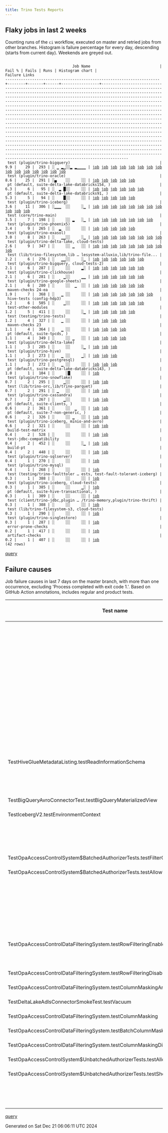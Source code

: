 ```yaml
---
title: Trino Tests Reports
---
```


## Flaky jobs in last 2 weeks

Counting runs of the `ci` workflow, executed on master and retried jobs from other branches.
Histogram is failure percentage for every day, descending (starts from current day).
Weekends are greyed out.
<pre><code>
                              Job Name                               | Fail % | Fails | Runs | Histogram chart |                                                                                                                                                                                                                                                                                                                                                                                                                                                                                                                                                                                                                  Failure Links                                                                                                                                                                                                                                                                                                                                                                                                                                                                                                                                                                                                                   
---------------------------------------------------------------------+--------+-------+------+-----------------+--------------------------------------------------------------------------------------------------------------------------------------------------------------------------------------------------------------------------------------------------------------------------------------------------------------------------------------------------------------------------------------------------------------------------------------------------------------------------------------------------------------------------------------------------------------------------------------------------------------------------------------------------------------------------------------------------------------------------------------------------------------------------------------------------------------------------------------------------------------------------------------------------------------------------------------------------------------------------------------------------------------------------------------------------------------------------------------------------------------------------------------------------------------------------------------------------------------------------------------------------
 test (plugin/trino-bigquery)                                        |    9.9 |    29 |  293 | ░ ▁ ▂▁░░▂ ▂▁▁▁▁ | <a href="https://github.com/trinodb/trino/actions/runs/12407278381/job/34637090710">job</a> <a href="https://github.com/trinodb/trino/actions/runs/12413994543/job/34657158136">job</a> <a href="https://github.com/trinodb/trino/actions/runs/12368632940/job/34518979287">job</a> <a href="https://github.com/trinodb/trino/actions/runs/12368632940/job/34518979287">job</a> <a href="https://github.com/trinodb/trino/actions/runs/12377660993/job/34547808097">job</a> <a href="https://github.com/trinodb/trino/actions/runs/12378338097/job/34550028583">job</a> <a href="https://github.com/trinodb/trino/actions/runs/12378338097/job/34550028583">job</a> <a href="https://github.com/trinodb/trino/actions/runs/12355766509/job/34480203205">job</a> <a href="https://github.com/trinodb/trino/actions/runs/12360870597/job/34496813985">job</a> <a href="https://github.com/trinodb/trino/actions/runs/12308447084/job/34353868402">job</a> <a href="https://github.com/trinodb/trino/actions/runs/12308447084/job/34353868402">job</a> <a href="https://github.com/trinodb/trino/actions/runs/12315374681/job/34373513634">job</a> <a href="https://github.com/trinodb/trino/actions/runs/12315374681/job/34373513634">job</a> <a href="https://github.com/trinodb/trino/actions/runs/12315374681/job/34394496946">job</a> <a href="https://github.com/trinodb/trino/actions/runs/12295766003/job/34313381818">job</a>  
 test (plugin/trino-oracle)                                          |    8.6 |    25 |  291 | ░▄    ░░     ░░ | <a href="https://github.com/trinodb/trino/actions/runs/12426955866/job/34696147507">job</a> <a href="https://github.com/trinodb/trino/actions/runs/12426955866/job/34696147619">job</a> <a href="https://github.com/trinodb/trino/actions/runs/12426955866/job/34696147862">job</a> <a href="https://github.com/trinodb/trino/actions/runs/12426955866/job/34696147990">job</a> <a href="https://github.com/trinodb/trino/actions/runs/12426955866/job/34696148109">job</a>                                                                                                                                                                                                                                                                                                                                                                                                                                                                                                                                                                                                                                                                                                                                                                                                                                  
 pt (default, suite-delta-lake-databricks154, )                      |    6.3 |     6 |   95 | ░  ▂ █░░     ░░ | <a href="https://github.com/trinodb/trino/actions/runs/12392241084/job/34591681150">job</a> <a href="https://github.com/trinodb/trino/actions/runs/12344535559/job/34447482235">job</a> <a href="https://github.com/trinodb/trino/actions/runs/12348725634/job/34458628319">job</a> <a href="https://github.com/trinodb/trino/actions/runs/12352087464/job/34468945844">job</a> <a href="https://github.com/trinodb/trino/actions/runs/12355766509/job/34480747606">job</a> <a href="https://github.com/trinodb/trino/actions/runs/12360870597/job/34497238944">job</a>                                                                                                                                                                                                                                                                                                                                                                                                                                                                                                                                                                                                                                                                                                                                                  
 pt (default, suite-delta-lake-databricks91, )                       |    5.3 |     5 |   94 | ░    █░░     ░░ | <a href="https://github.com/trinodb/trino/actions/runs/12344535559/job/34447480561">job</a> <a href="https://github.com/trinodb/trino/actions/runs/12348725634/job/34458624834">job</a> <a href="https://github.com/trinodb/trino/actions/runs/12352087464/job/34468942130">job</a> <a href="https://github.com/trinodb/trino/actions/runs/12355766509/job/34480742560">job</a> <a href="https://github.com/trinodb/trino/actions/runs/12360870597/job/34497234630">job</a>                                                                                                                                                                                                                                                                                                                                                                                                                                                                                                                                                                                                                                                                                                                                                                                                                                  
 test (plugin/trino-iceberg)                                         |    3.6 |    11 |  306 | ░▁▁▁  ░░     ░▁ | <a href="https://github.com/trinodb/trino/actions/runs/12422948111/job/34685653115">job</a> <a href="https://github.com/trinodb/trino/actions/runs/12439684547/job/34733942116">job</a> <a href="https://github.com/trinodb/trino/actions/runs/12404290196/job/34629253730">job</a> <a href="https://github.com/trinodb/trino/actions/runs/12411693355/job/34649977929">job</a> <a href="https://github.com/trinodb/trino/actions/runs/12411693355/job/34649977929">job</a> <a href="https://github.com/trinodb/trino/actions/runs/12391606780/job/34589112136">job</a> <a href="https://github.com/trinodb/trino/actions/runs/12392013902/job/34590357061">job</a> <a href="https://github.com/trinodb/trino/actions/runs/12392241084/job/34591061011">job</a> <a href="https://github.com/trinodb/trino/actions/runs/12383131434/job/34565277605">job</a> <a href="https://github.com/trinodb/trino/actions/runs/12282118769/job/34272658515">job</a> <a href="https://github.com/trinodb/trino/actions/runs/12216732491/job/34080158860">job</a>                                                                                                                                                                                                                                                                                                                                  
 test (core/trino-main)                                              |    3.5 |     7 |  198 | ░     ░░ ▂   ░▁ | <a href="https://github.com/trinodb/trino/actions/runs/12360870597/job/34496811830">job</a> <a href="https://github.com/trinodb/trino/actions/runs/12293847457/job/34307430970">job</a> <a href="https://github.com/trinodb/trino/actions/runs/12293847457/job/34307430970">job</a> <a href="https://github.com/trinodb/trino/actions/runs/12294773109/job/34310312629">job</a> <a href="https://github.com/trinodb/trino/actions/runs/12294773109/job/34310312629">job</a> <a href="https://github.com/trinodb/trino/actions/runs/12282118769/job/34272645059">job</a> <a href="https://github.com/trinodb/trino/actions/runs/12215345028/job/34077188351">job</a>                                                                                                                                                                                                                                                                                                                                                                                                                                                                                                                                                                                                                                                                  
 test (plugin/trino-phoenix5)                                        |    3.4 |     9 |  265 | ░  ▂  ░░     ░░ | <a href="https://github.com/trinodb/trino/actions/runs/12402567106/job/34624404677">job</a> <a href="https://github.com/trinodb/trino/actions/runs/12402567106/job/34624404973">job</a> <a href="https://github.com/trinodb/trino/actions/runs/12402567106/job/34624405255">job</a> <a href="https://github.com/trinodb/trino/actions/runs/12402567106/job/34624405473">job</a> <a href="https://github.com/trinodb/trino/actions/runs/12402567106/job/34624405768">job</a>                                                                                                                                                                                                                                                                                                                                                                                                                                                                                                                                                                                                                                                                                                                                                                                                                                  
 test (plugin/trino-exasol)                                          |    3.0 |     8 |  263 | ░   ▁▁░░     ░▁ | <a href="https://github.com/trinodb/trino/actions/runs/12392241084/job/34591059081">job</a> <a href="https://github.com/trinodb/trino/actions/runs/12378338097/job/34550035954">job</a> <a href="https://github.com/trinodb/trino/actions/runs/12378338097/job/34550035954">job</a> <a href="https://github.com/trinodb/trino/actions/runs/12383131434/job/34565276032">job</a> <a href="https://github.com/trinodb/trino/actions/runs/12352097338/job/34468461255">job</a> <a href="https://github.com/trinodb/trino/actions/runs/12352097338/job/34468461255">job</a> <a href="https://github.com/trinodb/trino/actions/runs/12215898853/job/34078436563">job</a> <a href="https://github.com/trinodb/trino/actions/runs/12217063665/job/34080841363">job</a>                                                                                                                                                                                                                                                                                                                                                                                                                                                                                                                                                                                  
 test (plugin/trino-delta-lake, cloud-tests)                         |    2.6 |     9 |  347 | ░     ░░ ▁   ░░ | <a href="https://github.com/trinodb/trino/actions/runs/12439628680/job/34733761426">job</a> <a href="https://github.com/trinodb/trino/actions/runs/12406185777/job/34634285437">job</a> <a href="https://github.com/trinodb/trino/actions/runs/12422450007/job/34684187790">job</a> <a href="https://github.com/trinodb/trino/actions/runs/12403055334/job/34625852525">job</a> <a href="https://github.com/trinodb/trino/actions/runs/12293847457/job/34307439919">job</a> <a href="https://github.com/trinodb/trino/actions/runs/12293847457/job/34307439919">job</a> <a href="https://github.com/trinodb/trino/actions/runs/12295766003/job/34313386439">job</a> <a href="https://github.com/trinodb/trino/actions/runs/12300284376/job/34328160653">job</a> <a href="https://github.com/trinodb/trino/actions/runs/12274661767/job/34248152297">job</a>                                                                                                                                                                                                                                                                                                                                                                                                                                                                                                  
 test (lib/trino-filesystem,lib … lesystem-alluxio,lib/trino-file... |    2.2 |     6 |  276 | ░   ▁▁░░     ░▁ | <a href="https://github.com/trinodb/trino/actions/runs/12378338097/job/34550023244">job</a> <a href="https://github.com/trinodb/trino/actions/runs/12378338097/job/34550023244">job</a> <a href="https://github.com/trinodb/trino/actions/runs/12352097338/job/34468452497">job</a> <a href="https://github.com/trinodb/trino/actions/runs/12352097338/job/34468452497">job</a> <a href="https://github.com/trinodb/trino/actions/runs/12324251013/job/34401463418">job</a> <a href="https://github.com/trinodb/trino/actions/runs/12215345028/job/34077188235">job</a>                                                                                                                                                                                                                                                                                                                                                                                                                                                                                                                                                                                                                                                                                                                                                  
 test (plugin/trino-bigquery, cloud-tests-2)                         |    2.1 |     6 |  287 | ░     ░░     ▂░ | <a href="https://github.com/trinodb/trino/actions/runs/12392241084/job/34591053839">job</a> <a href="https://github.com/trinodb/trino/actions/runs/12246286224/job/34161927361">job</a> <a href="https://github.com/trinodb/trino/actions/runs/12219480819/job/34086153822">job</a> <a href="https://github.com/trinodb/trino/actions/runs/12219480819/job/34086153822">job</a> <a href="https://github.com/trinodb/trino/actions/runs/12219480819/job/34097694043">job</a> <a href="https://github.com/trinodb/trino/actions/runs/12219480819/job/34097694043">job</a>                                                                                                                                                                                                                                                                                                                                                                                                                                                                                                                                                                                                                                                                                                                                                  
 test (plugin/trino-clickhouse)                                      |    2.1 |     6 |  281 | ░    ▁░░     ▁▁ | <a href="https://github.com/trinodb/trino/actions/runs/12427190535/job/34696648213">job</a> <a href="https://github.com/trinodb/trino/actions/runs/12352097338/job/34468457527">job</a> <a href="https://github.com/trinodb/trino/actions/runs/12352097338/job/34468457527">job</a> <a href="https://github.com/trinodb/trino/actions/runs/12218043141/job/34083045419">job</a> <a href="https://github.com/trinodb/trino/actions/runs/12218043141/job/34083045419">job</a> <a href="https://github.com/trinodb/trino/actions/runs/12217063665/job/34080840684">job</a>                                                                                                                                                                                                                                                                                                                                                                                                                                                                                                                                                                                                                                                                                                                                                  
 test (plugin/trino-google-sheets)                                   |    2.1 |     6 |  280 | ░     ░░  ▁  ░░ | <a href="https://github.com/trinodb/trino/actions/runs/12413767391/job/34656423478">job</a> <a href="https://github.com/trinodb/trino/actions/runs/12307591497/job/34351555204">job</a> <a href="https://github.com/trinodb/trino/actions/runs/12277397493/job/34256762313">job</a> <a href="https://github.com/trinodb/trino/actions/runs/12277397493/job/34256762313">job</a> <a href="https://github.com/trinodb/trino/actions/runs/12277397493/job/34262912477">job</a> <a href="https://github.com/trinodb/trino/actions/runs/12277397493/job/34262912477">job</a>                                                                                                                                                                                                                                                                                                                                                                                                                                                                                                                                                                                                                                                                                                                                                  
 maven-checks 24-ea                                                  |    1.9 |     7 |  368 | ░   ▁ ░░     ░░ | <a href="https://github.com/trinodb/trino/actions/runs/12392241084/job/34590989072">job</a> <a href="https://github.com/trinodb/trino/actions/runs/12372248284/job/34530030929">job</a> <a href="https://github.com/trinodb/trino/actions/runs/12372248284/job/34530030929">job</a> <a href="https://github.com/trinodb/trino/actions/runs/12377277954/job/34546399408">job</a> <a href="https://github.com/trinodb/trino/actions/runs/12378338097/job/34549967944">job</a> <a href="https://github.com/trinodb/trino/actions/runs/12378338097/job/34549967944">job</a> <a href="https://github.com/trinodb/trino/actions/runs/12312784464/job/34365520076">job</a>                                                                                                                                                                                                                                                                                                                                                                                                                                                                                                                                                                                                                                                                  
 hive-tests (config-hdp3)                                            |    1.2 |     6 |  505 | ░    ▁░░     ░░ | <a href="https://github.com/trinodb/trino/actions/runs/12377277954/job/34546400531">job</a> <a href="https://github.com/trinodb/trino/actions/runs/12344535559/job/34447215601">job</a> <a href="https://github.com/trinodb/trino/actions/runs/12348725634/job/34458103320">job</a> <a href="https://github.com/trinodb/trino/actions/runs/12352087464/job/34468366575">job</a> <a href="https://github.com/trinodb/trino/actions/runs/12355766509/job/34480132348">job</a> <a href="https://github.com/trinodb/trino/actions/runs/12360870597/job/34496767789">job</a>                                                                                                                                                                                                                                                                                                                                                                                                                                                                                                                                                                                                                                                                                                                                                  
 test-other-modules                                                  |    1.2 |     5 |  411 | ░     ░░     ░▁ | <a href="https://github.com/trinodb/trino/actions/runs/12439628680/job/34733737516">job</a> <a href="https://github.com/trinodb/trino/actions/runs/12439684547/job/34733896800">job</a> <a href="https://github.com/trinodb/trino/actions/runs/12392241084/job/34590989321">job</a> <a href="https://github.com/trinodb/trino/actions/runs/12377277954/job/34546403045">job</a> <a href="https://github.com/trinodb/trino/actions/runs/12209038546/job/34063219357">job</a>                                                                                                                                                                                                                                                                                                                                                                                                                                                                                                                                                                                                                                                                                                                                                                                                                                  
 test (testing/trino-tests)                                          |    1.2 |     4 |  327 | ░   ▁ ░░     ░░ | <a href="https://github.com/trinodb/trino/actions/runs/12439684547/job/34733948047">job</a> <a href="https://github.com/trinodb/trino/actions/runs/12368632940/job/34518995803">job</a> <a href="https://github.com/trinodb/trino/actions/runs/12368632940/job/34518995803">job</a> <a href="https://github.com/trinodb/trino/actions/runs/12312784464/job/34365593626">job</a>                                                                                                                                                                                                                                                                                                                                                                                                                                                                                                                                                                                                                                                                                                                                                                                                                                                                                                                  
 maven-checks 23                                                     |    1.1 |     4 |  364 | ░   ▁ ░░     ░░ | <a href="https://github.com/trinodb/trino/actions/runs/12392241084/job/34590988527">job</a> <a href="https://github.com/trinodb/trino/actions/runs/12377277954/job/34546398887">job</a> <a href="https://github.com/trinodb/trino/actions/runs/12378338097/job/34549967510">job</a> <a href="https://github.com/trinodb/trino/actions/runs/12378338097/job/34549967510">job</a>                                                                                                                                                                                                                                                                                                                                                                                                                                                                                                                                                                                                                                                                                                                                                                                                                                                                                                                  
 pt (default, suite-tpcds, )                                         |    1.1 |     4 |  349 | ░     ░░ ▁   ░░ | <a href="https://github.com/trinodb/trino/actions/runs/12293847457/job/34307880926">job</a> <a href="https://github.com/trinodb/trino/actions/runs/12293847457/job/34307880926">job</a> <a href="https://github.com/trinodb/trino/actions/runs/12293847457/job/34317890518">job</a> <a href="https://github.com/trinodb/trino/actions/runs/12293847457/job/34317890518">job</a>                                                                                                                                                                                                                                                                                                                                                                                                                                                                                                                                                                                                                                                                                                                                                                                                                                                                                                                  
 test (plugin/trino-delta-lake)                                      |    1.1 |     3 |  285 | ░     ░░     ░▁ | <a href="https://github.com/trinodb/trino/actions/runs/12411809790/job/34650313102">job</a> <a href="https://github.com/trinodb/trino/actions/runs/12251626932/job/34176666393">job</a> <a href="https://github.com/trinodb/trino/actions/runs/12215898853/job/34078435519">job</a>                                                                                                                                                                                                                                                                                                                                                                                                                                                                                                                                                                                                                                                                                                                                                                                                                                                                                                                                                                                                  
 test (plugin/trino-hive)                                            |    1.1 |     3 |  273 | ░   ▁ ░░     ▁░ | <a href="https://github.com/trinodb/trino/actions/runs/12368632940/job/34518986668">job</a> <a href="https://github.com/trinodb/trino/actions/runs/12368632940/job/34518986668">job</a> <a href="https://github.com/trinodb/trino/actions/runs/12218294935/job/34083608811">job</a>                                                                                                                                                                                                                                                                                                                                                                                                                                                                                                                                                                                                                                                                                                                                                                                                                                                                                                                                                                                                  
 test (plugin/trino-postgresql)                                      |    1.1 |     3 |  272 | ░   ▁ ░░     ░░ | <a href="https://github.com/trinodb/trino/actions/runs/12378338097/job/34550044308">job</a> <a href="https://github.com/trinodb/trino/actions/runs/12378338097/job/34550044308">job</a> <a href="https://github.com/trinodb/trino/actions/runs/12282118769/job/34272664846">job</a>                                                                                                                                                                                                                                                                                                                                                                                                                                                                                                                                                                                                                                                                                                                                                                                                                                                                                                                                                                                                  
 pt (default, suite-delta-lake-databricks143, )                      |    1.0 |     1 |  104 | ░     ░█     ░░ | <a href="https://github.com/trinodb/trino/actions/runs/12327149092/job/34408985195">job</a>                                                                                                                                                                                                                                                                                                                                                                                                                                                                                                                                                                                                                                                                                                                                                                                                                                                                                                                                                                                                                                                                                                                                                                  
 test (plugin/trino-snowflake)                                       |    0.7 |     2 |  295 | ░    ▁░░     ░░ | <a href="https://github.com/trinodb/trino/actions/runs/12352097338/job/34468470635">job</a> <a href="https://github.com/trinodb/trino/actions/runs/12352097338/job/34468470635">job</a>                                                                                                                                                                                                                                                                                                                                                                                                                                                                                                                                                                                                                                                                                                                                                                                                                                                                                                                                                                                                                                                                                  
 test (lib/trino-orc,lib/trino-parquet)                              |    0.7 |     2 |  291 | ░ ▁   ░░     ░░ | <a href="https://github.com/trinodb/trino/actions/runs/12404758413/job/34630462973">job</a> <a href="https://github.com/trinodb/trino/actions/runs/12404758413/job/34630462973">job</a>                                                                                                                                                                                                                                                                                                                                                                                                                                                                                                                                                                                                                                                                                                                                                                                                                                                                                                                                                                                                                                                                                  
 test (plugin/trino-cassandra)                                       |    0.7 |     2 |  267 | ░    ▁░░     ░░ | <a href="https://github.com/trinodb/trino/actions/runs/12352874307/job/34471057557">job</a> <a href="https://github.com/trinodb/trino/actions/runs/12352874307/job/34471057557">job</a>                                                                                                                                                                                                                                                                                                                                                                                                                                                                                                                                                                                                                                                                                                                                                                                                                                                                                                                                                                                                                                                                                  
 pt (default, suite-clients, )                                       |    0.6 |     2 |  361 | ░     ░░  ▁  ░░ | <a href="https://github.com/trinodb/trino/actions/runs/12279312877/job/34263681876">job</a> <a href="https://github.com/trinodb/trino/actions/runs/12279312877/job/34263681876">job</a>                                                                                                                                                                                                                                                                                                                                                                                                                                                                                                                                                                                                                                                                                                                                                                                                                                                                                                                                                                                                                                                                                  
 pt (default, suite-7-non-generic, )                                 |    0.6 |     2 |  326 | ░     ░░ ▁   ░░ | <a href="https://github.com/trinodb/trino/actions/runs/12293847457/job/34307872022">job</a> <a href="https://github.com/trinodb/trino/actions/runs/12293847457/job/34307872022">job</a>                                                                                                                                                                                                                                                                                                                                                                                                                                                                                                                                                                                                                                                                                                                                                                                                                                                                                                                                                                                                                                                                                  
 test (plugin/trino-iceberg, minio-and-avro)                         |    0.6 |     2 |  321 | ░     ░░     ░░ | <a href="https://github.com/trinodb/trino/actions/runs/12439628680/job/34733763543">job</a> <a href="https://github.com/trinodb/trino/actions/runs/12245833467/job/34160587714">job</a>                                                                                                                                                                                                                                                                                                                                                                                                                                                                                                                                                                                                                                                                                                                                                                                                                                                                                                                                                                                                                                                                                  
 build-test-matrix                                                   |    0.4 |     2 |  528 | ░     ░░     ░░ | <a href="https://github.com/trinodb/trino/actions/runs/12416695859/job/34665927347">job</a> <a href="https://github.com/trinodb/trino/actions/runs/12377277954/job/34546402616">job</a>                                                                                                                                                                                                                                                                                                                                                                                                                                                                                                                                                                                                                                                                                                                                                                                                                                                                                                                                                                                                                                                                                  
 test-jdbc-compatibility                                             |    0.4 |     2 |  452 | ░     ░░     ░▁ | <a href="https://github.com/trinodb/trino/actions/runs/12377277954/job/34546401792">job</a> <a href="https://github.com/trinodb/trino/actions/runs/12209041213/job/34063225751">job</a>                                                                                                                                                                                                                                                                                                                                                                                                                                                                                                                                                                                                                                                                                                                                                                                                                                                                                                                                                                                                                                                                                  
 build-pt                                                            |    0.4 |     2 |  448 | ░     ░░     ░░ | <a href="https://github.com/trinodb/trino/actions/runs/12392013902/job/34590292259">job</a> <a href="https://github.com/trinodb/trino/actions/runs/12377277954/job/34546402194">job</a>                                                                                                                                                                                                                                                                                                                                                                                                                                                                                                                                                                                                                                                                                                                                                                                                                                                                                                                                                                                                                                                                                  
 test (plugin/trino-sqlserver)                                       |    0.4 |     1 |  270 | ░     ░░     ░░ | <a href="https://github.com/trinodb/trino/actions/runs/12392013902/job/34590365305">job</a>                                                                                                                                                                                                                                                                                                                                                                                                                                                                                                                                                                                                                                                                                                                                                                                                                                                                                                                                                                                                                                                                                                                                                                  
 test (plugin/trino-mysql)                                           |    0.4 |     1 |  268 | ░     ░░     ░░ | <a href="https://github.com/trinodb/trino/actions/runs/12413767391/job/34656429364">job</a>                                                                                                                                                                                                                                                                                                                                                                                                                                                                                                                                                                                                                                                                                                                                                                                                                                                                                                                                                                                                                                                                                                                                                                  
 test (testing/trino-faulttoler … ests, test-fault-tolerant-iceberg) |    0.3 |     1 |  388 | ░     ░░     ░░ | <a href="https://github.com/trinodb/trino/actions/runs/12388260803/job/34579119869">job</a>                                                                                                                                                                                                                                                                                                                                                                                                                                                                                                                                                                                                                                                                                                                                                                                                                                                                                                                                                                                                                                                                                                                                                                  
 test (plugin/trino-iceberg, cloud-tests)                            |    0.3 |     1 |  385 | ░     ░░     ▁░ | <a href="https://github.com/trinodb/trino/actions/runs/12225990525/job/34100674352">job</a>                                                                                                                                                                                                                                                                                                                                                                                                                                                                                                                                                                                                                                                                                                                                                                                                                                                                                                                                                                                                                                                                                                                                                                  
 pt (default, suite-hive-transactional, )                            |    0.3 |     1 |  309 | ░     ░░     ░░ | <a href="https://github.com/trinodb/trino/actions/runs/12417116082/job/34667861904">job</a>                                                                                                                                                                                                                                                                                                                                                                                                                                                                                                                                                                                                                                                                                                                                                                                                                                                                                                                                                                                                                                                                                                                                                                  
 test (client/trino-jdbc,plugin … /trino-memory,plugin/trino-thrift) |    0.3 |     1 |  308 | ░     ░░     ░░ | <a href="https://github.com/trinodb/trino/actions/runs/12411834387/job/34650384443">job</a>                                                                                                                                                                                                                                                                                                                                                                                                                                                                                                                                                                                                                                                                                                                                                                                                                                                                                                                                                                                                                                                                                                                                                                  
 test (lib/trino-filesystem-s3, cloud-tests)                         |    0.3 |     1 |  290 | ░     ░░     ░░ | <a href="https://github.com/trinodb/trino/actions/runs/12312784464/job/34365575927">job</a>                                                                                                                                                                                                                                                                                                                                                                                                                                                                                                                                                                                                                                                                                                                                                                                                                                                                                                                                                                                                                                                                                                                                                                  
 test (plugin/trino-singlestore)                                     |    0.3 |     1 |  287 | ░     ░░     ░░ | <a href="https://github.com/trinodb/trino/actions/runs/12392241084/job/34591067892">job</a>                                                                                                                                                                                                                                                                                                                                                                                                                                                                                                                                                                                                                                                                                                                                                                                                                                                                                                                                                                                                                                                                                                                                                                  
 error-prone-checks                                                  |    0.2 |     1 |  417 | ░     ░░     ░░ | <a href="https://github.com/trinodb/trino/actions/runs/12377277954/job/34546399897">job</a>                                                                                                                                                                                                                                                                                                                                                                                                                                                                                                                                                                                                                                                                                                                                                                                                                                                                                                                                                                                                                                                                                                                                                                  
 artifact-checks                                                     |    0.2 |     1 |  407 | ░     ░░     ░░ | <a href="https://github.com/trinodb/trino/actions/runs/12377277954/job/34546401383">job</a>                                                                                                                                                                                                                                                                                                                                                                                                                                                                                                                                                                                                                                                                                                                                                                                                                                                                                                                                                                                                                                                                                                                                                                  
(42 rows)
</code></pre>
[query](https://github.com/trinodb/reports/blob/8007ddbd953723ea05c099ea52f06732b7e6d84d/sql/tests/jobs.sql)

## Failure causes

Job failure causes in last 7 days on the master branch, with more than one occurrence,
excluding 'Process completed with exit code 1.'.
Based on GitHub Action annotations, includes regular and product tests.

| Test name                                                                         | Message                                                                                                                                                                                                                                                               | Test failures | Run failures | % of runs | First seen at           | Last seen at            | Failure Links                                                                                                                                                                                                                                                                                                                                                                                                    |
| --------------------------------------------------------------------------------- | --------------------------------------------------------------------------------------------------------------------------------------------------------------------------------------------------------------------------------------------------------------------- | -------------:| ------------:| ---------:| ----------------------- | ----------------------- | ---------------------------------------------------------------------------------------------------------------------------------------------------------------------------------------------------------------------------------------------------------------------------------------------------------------------------------------------------------------------------------------------------------------- |
|                                                                                   | The operation was canceled.                                                                                                                                                                                                                                           |            18 |            3 |       0.5 | 2024-12-18 00:19:23.000 | 2024-12-21 00:05:08.000 | <a href="https://github.com/trinodb/trino/actions/runs/12383131434/job/34565276032">job</a> <a href="https://github.com/trinodb/trino/actions/runs/12399879275/job/34615765551">job</a> <a href="https://github.com/trinodb/trino/actions/runs/12399879275/job/34615766155">job</a> <a href="https://github.com/trinodb/trino/actions/runs/12399879275/job/34615767008">job</a> <a href="https://github.com/trinodb/trino/actions/runs/12399879275/job/34615767594">job</a>  |
|                                                                                   | Canceling since a higher priority waiting request for 'workflow=ci,\&lt;br/\&gt;                                                                                                                                                                                            |            17 |            1 |       0.2 | 2024-12-18 19:30:53.000 | 2024-12-18 19:34:57.000 | <a href="https://github.com/trinodb/trino/actions/runs/12399879275/job/34615765551">job</a> <a href="https://github.com/trinodb/trino/actions/runs/12399879275/job/34615766155">job</a> <a href="https://github.com/trinodb/trino/actions/runs/12399879275/job/34615767008">job</a> <a href="https://github.com/trinodb/trino/actions/runs/12399879275/job/34615767289">job</a> <a href="https://github.com/trinodb/trino/actions/runs/12399879275/job/34615767594">job</a>  |
|                                                                                   | fetch-pack: invalid index-pack output                                                                                                                                                                                                                                 |            10 |            1 |       0.2 | 2024-12-17 07:54:54.000 | 2024-12-17 08:16:58.000 | <a href="https://github.com/trinodb/trino/actions/runs/12368632940/job/34518936288">job</a> <a href="https://github.com/trinodb/trino/actions/runs/12368632940/job/34518937919">job</a> <a href="https://github.com/trinodb/trino/actions/runs/12368632940/job/34518985410">job</a> <a href="https://github.com/trinodb/trino/actions/runs/12368632940/job/34518986668">job</a> <a href="https://github.com/trinodb/trino/actions/runs/12368632940/job/34518986668">job</a>  |
|                                                                                   | RPC failed; curl 92 HTTP/2 stream 0 was not closed cleanly: CANCEL \(err 8\)                                                                                                                                                                                          |            10 |            1 |       0.2 | 2024-12-17 07:54:54.000 | 2024-12-17 08:16:58.000 | <a href="https://github.com/trinodb/trino/actions/runs/12368632940/job/34518936288">job</a> <a href="https://github.com/trinodb/trino/actions/runs/12368632940/job/34518937919">job</a> <a href="https://github.com/trinodb/trino/actions/runs/12368632940/job/34518985410">job</a> <a href="https://github.com/trinodb/trino/actions/runs/12368632940/job/34518986668">job</a> <a href="https://github.com/trinodb/trino/actions/runs/12368632940/job/34518986668">job</a>  |
|                                                                                   | early EOF                                                                                                                                                                                                                                                             |            10 |            1 |       0.2 | 2024-12-17 07:54:54.000 | 2024-12-17 08:16:58.000 | <a href="https://github.com/trinodb/trino/actions/runs/12368632940/job/34518936288">job</a> <a href="https://github.com/trinodb/trino/actions/runs/12368632940/job/34518937919">job</a> <a href="https://github.com/trinodb/trino/actions/runs/12368632940/job/34518985410">job</a> <a href="https://github.com/trinodb/trino/actions/runs/12368632940/job/34518986668">job</a> <a href="https://github.com/trinodb/trino/actions/runs/12368632940/job/34518986668">job</a>  |
|                                                                                   | The action has timed out.                                                                                                                                                                                                                                             |             9 |            3 |       0.5 | 2024-12-17 17:45:48.000 | 2024-12-18 11:55:03.000 | <a href="https://github.com/trinodb/trino/actions/runs/12378338097/job/34549967510">job</a> <a href="https://github.com/trinodb/trino/actions/runs/12378338097/job/34549967944">job</a> <a href="https://github.com/trinodb/trino/actions/runs/12378338097/job/34550035954">job</a> <a href="https://github.com/trinodb/trino/actions/runs/12392013902/job/34590292259">job</a> <a href="https://github.com/trinodb/trino/actions/runs/12392241084/job/34590988527">job</a>  |
| TestHiveGlueMetadataListing.testReadInformationSchema                             | Error listing tables for catalog hive: com.google.common.util.concurrent.UncheckedExecutionException: com.google.common.util.concurrent.UncheckedExecutionException: java.lang.NullPointerException: Cannot invoke "String.hashCode\(\)" because "\&lt;local2\&gt;" is null |             5 |            5 |       0.8 | 2024-12-16 02:09:59.000 | 2024-12-16 20:44:05.000 | <a href="https://github.com/trinodb/trino/actions/runs/12344535559/job/34447215601">job</a> <a href="https://github.com/trinodb/trino/actions/runs/12348725634/job/34458103320">job</a> <a href="https://github.com/trinodb/trino/actions/runs/12352087464/job/34468366575">job</a> <a href="https://github.com/trinodb/trino/actions/runs/12355766509/job/34480132348">job</a> <a href="https://github.com/trinodb/trino/actions/runs/12360870597/job/34496767789">job</a>  |
|                                                                                   | unable to access 'https://github.com/trinodb/trino/': The requested URL returned error: 503                                                                                                                                                                           |             4 |            1 |       0.2 | 2024-12-17 07:58:04.000 | 2024-12-17 08:06:27.000 | <a href="https://github.com/trinodb/trino/actions/runs/12368632940/job/34518990011">job</a> <a href="https://github.com/trinodb/trino/actions/runs/12368632940/job/34518991945">job</a> <a href="https://github.com/trinodb/trino/actions/runs/12368632940/job/34518992245">job</a> <a href="https://github.com/trinodb/trino/actions/runs/12368632940/job/34518993910">job</a>                                                                                  |
| TestBigQueryAvroConnectorTest.testBigQueryMaterializedView                        | No valid spans, queries were executing concurrently                                                                                                                                                                                                                   |             4 |            4 |       0.7 | 2024-12-16 20:55:18.000 | 2024-12-17 17:54:10.000 | <a href="https://github.com/trinodb/trino/actions/runs/12360870597/job/34496813985">job</a> <a href="https://github.com/trinodb/trino/actions/runs/12368632940/job/34518979287">job</a> <a href="https://github.com/trinodb/trino/actions/runs/12377660993/job/34547808097">job</a> <a href="https://github.com/trinodb/trino/actions/runs/12378338097/job/34550028583">job</a>                                                                                  |
| TestIcebergV2.testEnvironmentContext                                              | Expecting map:\&lt;br/\&gt;                                                                                                                                                                                                                                                 |             4 |            4 |       0.7 | 2024-12-18 11:23:47.000 | 2024-12-20 23:25:14.000 | <a href="https://github.com/trinodb/trino/actions/runs/12391606780/job/34589112136">job</a> <a href="https://github.com/trinodb/trino/actions/runs/12392241084/job/34591061011">job</a> <a href="https://github.com/trinodb/trino/actions/runs/12404290196/job/34629253730">job</a> <a href="https://github.com/trinodb/trino/actions/runs/12439684547/job/34733942116">job</a>                                                                                  |
|                                                                                   | unable to access 'https://github.com/trinodb/trino/': The requested URL returned error: 502                                                                                                                                                                           |             3 |            1 |       0.2 | 2024-12-17 07:54:54.000 | 2024-12-17 07:58:04.000 | <a href="https://github.com/trinodb/trino/actions/runs/12368632940/job/34518986668">job</a> <a href="https://github.com/trinodb/trino/actions/runs/12368632940/job/34518993910">job</a> <a href="https://github.com/trinodb/trino/actions/runs/12368632940/job/34518995803">job</a>                                                                                                                                                                  |
|                                                                                   | Process completed with exit code 127.                                                                                                                                                                                                                                 |             2 |            1 |       0.2 | 2024-12-17 07:54:54.000 | 2024-12-17 07:54:55.000 | <a href="https://github.com/trinodb/trino/actions/runs/12368632940/job/34518986668">job</a> <a href="https://github.com/trinodb/trino/actions/runs/12368632940/job/34518995803">job</a>                                                                                                                                                                                                                                                  |
| TestOpaAccessControlSystem$BatchedAuthorizerTests.testFilterOutItemsBatch         | Failed to submit policy: \{\&lt;br/\&gt;                                                                                                                                                                                                                                    |             2 |            2 |       0.3 | 2024-12-20 23:21:24.000 | 2024-12-20 23:27:45.000 | <a href="https://github.com/trinodb/trino/actions/runs/12439628680/job/34733737516">job</a> <a href="https://github.com/trinodb/trino/actions/runs/12439684547/job/34733896800">job</a>                                                                                                                                                                                                                                                  |
| TestOpaAccessControlSystem$BatchedAuthorizerTests.testAllowUnbatchedQuery         | Failed to submit policy: \{\&lt;br/\&gt;                                                                                                                                                                                                                                    |             2 |            2 |       0.3 | 2024-12-20 23:21:24.000 | 2024-12-20 23:27:45.000 | <a href="https://github.com/trinodb/trino/actions/runs/12439628680/job/34733737516">job</a> <a href="https://github.com/trinodb/trino/actions/runs/12439684547/job/34733896800">job</a>                                                                                                                                                                                                                                                  |
|                                                                                   | expected 'packfile'                                                                                                                                                                                                                                                   |             2 |            1 |       0.2 | 2024-12-17 08:07:48.000 | 2024-12-17 08:16:58.000 | <a href="https://github.com/trinodb/trino/actions/runs/12368632940/job/34518937919">job</a> <a href="https://github.com/trinodb/trino/actions/runs/12368632940/job/34518991073">job</a>                                                                                                                                                                                                                                                  |
|                                                                                   | The process '/usr/bin/git' failed with exit code 128                                                                                                                                                                                                                  |             2 |            1 |       0.2 | 2024-12-17 07:54:54.000 | 2024-12-17 07:54:55.000 | <a href="https://github.com/trinodb/trino/actions/runs/12368632940/job/34518986668">job</a> <a href="https://github.com/trinodb/trino/actions/runs/12368632940/job/34518995803">job</a>                                                                                                                                                                                                                                                  |
|                                                                                   | expected flush after ref listing                                                                                                                                                                                                                                      |             2 |            1 |       0.2 | 2024-12-17 08:03:01.000 | 2024-12-17 08:07:48.000 | <a href="https://github.com/trinodb/trino/actions/runs/12368632940/job/34518991073">job</a> <a href="https://github.com/trinodb/trino/actions/runs/12368632940/job/34518994683">job</a>                                                                                                                                                                                                                                                  |
|                                                                                   | RPC failed; HTTP 503 curl 22 The requested URL returned error: 503                                                                                                                                                                                                    |             2 |            1 |       0.2 | 2024-12-17 08:03:01.000 | 2024-12-17 08:07:48.000 | <a href="https://github.com/trinodb/trino/actions/runs/12368632940/job/34518991073">job</a> <a href="https://github.com/trinodb/trino/actions/runs/12368632940/job/34518994683">job</a>                                                                                                                                                                                                                                                  |
| TestOpaAccessControlDataFilteringSystem.testRowFilteringEnabled                   | Failed to submit policy: \{\&lt;br/\&gt;                                                                                                                                                                                                                                    |             2 |            2 |       0.3 | 2024-12-20 23:21:24.000 | 2024-12-20 23:27:45.000 | <a href="https://github.com/trinodb/trino/actions/runs/12439628680/job/34733737516">job</a> <a href="https://github.com/trinodb/trino/actions/runs/12439684547/job/34733896800">job</a>                                                                                                                                                                                                                                                  |
|                                                                                   | PR requires a rebase. Found: 4 merge commits.                                                                                                                                                                                                                         |             2 |            2 |       0.3 | 2024-12-18 01:15:29.000 | 2024-12-18 19:22:39.000 | <a href="https://github.com/trinodb/trino/actions/runs/12384432508/job/34568975941">job</a> <a href="https://github.com/trinodb/trino/actions/runs/12399879275/job/34615765109">job</a>                                                                                                                                                                                                                                                  |
| TestOpaAccessControlDataFilteringSystem.testRowFilteringDisabledDoesNothing       | Failed to submit policy: \{\&lt;br/\&gt;                                                                                                                                                                                                                                    |             2 |            2 |       0.3 | 2024-12-20 23:21:24.000 | 2024-12-20 23:27:45.000 | <a href="https://github.com/trinodb/trino/actions/runs/12439628680/job/34733737516">job</a> <a href="https://github.com/trinodb/trino/actions/runs/12439684547/job/34733896800">job</a>                                                                                                                                                                                                                                                  |
| TestOpaAccessControlDataFilteringSystem.testColumnMaskingAndRowFiltering          | Failed to submit policy: \{\&lt;br/\&gt;                                                                                                                                                                                                                                    |             2 |            2 |       0.3 | 2024-12-20 23:21:24.000 | 2024-12-20 23:27:45.000 | <a href="https://github.com/trinodb/trino/actions/runs/12439628680/job/34733737516">job</a> <a href="https://github.com/trinodb/trino/actions/runs/12439684547/job/34733896800">job</a>                                                                                                                                                                                                                                                  |
| TestDeltaLakeAdlsConnectorSmokeTest.testVacuum                                    | expected: \&lt;br/\&gt;                                                                                                                                                                                                                                                     |             2 |            2 |       0.3 | 2024-12-19 23:43:24.000 | 2024-12-20 23:15:10.000 | <a href="https://github.com/trinodb/trino/actions/runs/12422450007/job/34684187790">job</a> <a href="https://github.com/trinodb/trino/actions/runs/12439628680/job/34733761426">job</a>                                                                                                                                                                                                                                                  |
| TestOpaAccessControlDataFilteringSystem.testColumnMasking                         | Failed to submit policy: \{\&lt;br/\&gt;                                                                                                                                                                                                                                    |             2 |            2 |       0.3 | 2024-12-20 23:21:24.000 | 2024-12-20 23:27:45.000 | <a href="https://github.com/trinodb/trino/actions/runs/12439628680/job/34733737516">job</a> <a href="https://github.com/trinodb/trino/actions/runs/12439684547/job/34733896800">job</a>                                                                                                                                                                                                                                                  |
| TestOpaAccessControlDataFilteringSystem.testBatchColumnMasking                    | Failed to submit policy: \{\&lt;br/\&gt;                                                                                                                                                                                                                                    |             2 |            2 |       0.3 | 2024-12-20 23:21:24.000 | 2024-12-20 23:27:45.000 | <a href="https://github.com/trinodb/trino/actions/runs/12439628680/job/34733737516">job</a> <a href="https://github.com/trinodb/trino/actions/runs/12439684547/job/34733896800">job</a>                                                                                                                                                                                                                                                  |
| TestOpaAccessControlDataFilteringSystem.testColumnMaskingDisabledDoesNothing      | Failed to submit policy: \{\&lt;br/\&gt;                                                                                                                                                                                                                                    |             2 |            2 |       0.3 | 2024-12-20 23:21:24.000 | 2024-12-20 23:27:45.000 | <a href="https://github.com/trinodb/trino/actions/runs/12439628680/job/34733737516">job</a> <a href="https://github.com/trinodb/trino/actions/runs/12439684547/job/34733896800">job</a>                                                                                                                                                                                                                                                  |
| TestOpaAccessControlSystem$UnbatchedAuthorizerTests.testAllowsQueryAndFilters     | Failed to submit policy: \{\&lt;br/\&gt;                                                                                                                                                                                                                                    |             2 |            2 |       0.3 | 2024-12-20 23:21:24.000 | 2024-12-20 23:27:45.000 | <a href="https://github.com/trinodb/trino/actions/runs/12439628680/job/34733737516">job</a> <a href="https://github.com/trinodb/trino/actions/runs/12439684547/job/34733896800">job</a>                                                                                                                                                                                                                                                  |
| TestOpaAccessControlSystem$UnbatchedAuthorizerTests.testShouldDenyQueryIfDirected | Failed to submit policy: \{\&lt;br/\&gt;                                                                                                                                                                                                                                    |             2 |            2 |       0.3 | 2024-12-20 23:21:24.000 | 2024-12-20 23:27:45.000 | <a href="https://github.com/trinodb/trino/actions/runs/12439628680/job/34733737516">job</a> <a href="https://github.com/trinodb/trino/actions/runs/12439684547/job/34733896800">job</a>                                                                                                                                                                                                                                                  |
|                                                                                   | Can't find 'action.yml', 'action.yaml' or 'Dockerfile' under '/home/runner/work/trino/trino/.github/actions/process-test-results'. Did you forget to run actions/checkout before running your local action?                                                           |             2 |            1 |       0.2 | 2024-12-17 07:54:54.000 | 2024-12-17 07:54:55.000 | <a href="https://github.com/trinodb/trino/actions/runs/12368632940/job/34518986668">job</a> <a href="https://github.com/trinodb/trino/actions/runs/12368632940/job/34518995803">job</a>                                                                                                                                                                                                                                                  |

[query](https://github.com/trinodb/reports/blob/8007ddbd953723ea05c099ea52f06732b7e6d84d/sql/tests/annotations.sql)

Generated on Sat Dec 21 06:06:11 UTC 2024

